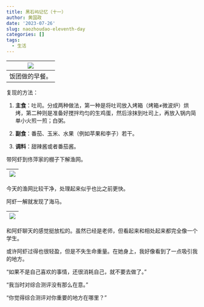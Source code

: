 ```yaml
---
title: 黑石屿记忆（十一）
author: 黄国政
date: '2023-07-26'
slug: naozhoudao-eleventh-day
categories: []
tags:
  - 生活
---
```


<!--more-->

|![](/images/posts/2023/07/07-26-breakfast.jpg)|
|:-:|
|饭团做的早餐。|

复现的方法：

1. **主食**：吐司。分成两种做法，第一种是将吐司放入烤箱（烤箱≠微波炉）烘烤，第二种则是准备好搅拌均匀的生鸡蛋，然后涂抹到吐司上，再放入锅内简单小火煎一煎；白粥。

2. **副食**：番茄、玉米、水果（例如苹果和李子）若干。

3. **调料**：甜辣酱或者番茄酱。

带阿虾到佟萍家的棚子下解渔网。

|![](/images/posts/2023/07/07-26-a-xia.jpg)|
|:-:|

今天的渔网比较干净，处理起来似乎也比之前更快。

阿虾一解就发现了海马。

|![](/images/posts/2023/07/07-26-hai-ma.jpg)|
|:-:|

和阿虾聊天的感觉挺放松的。虽然已经是老师，但看起来和相处起来都完全像一个学生。

或许阿虾过得也很轻盈，但是不失生命重量。在她身上，我好像看到了一点吸引我的地方。

“如果不是自己喜欢的事情，还很消耗自己，就不要去做了。”

“我当时对综合测评没有那么在意。”

“你觉得综合测评对你重要的地方在哪里？”

